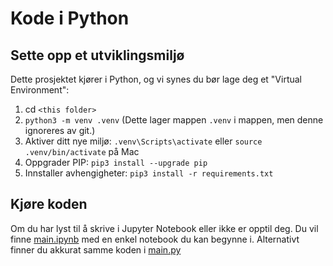 # Kode i Python

## Sette opp et utviklingsmiljø
Dette prosjektet kjører i Python, og vi synes du bør lage deg et "Virtual Environment":

1. cd `<this folder>`
2. `python3 -m venv .venv` (Dette lager mappen `.venv` i mappen, men denne ignoreres av git.)
3. Aktiver ditt nye miljø: `.venv\Scripts\activate` eller `source .venv/bin/activate` på Mac
4. Oppgrader PIP: `pip3 install --upgrade pip`
5. Innstaller avhengigheter: `pip3 install -r requirements.txt`

## Kjøre koden
Om du har lyst til å skrive i Jupyter Notebook eller ikke er opptil deg. Du vil finne [main.ipynb](main.ipynb) med en enkel notebook du kan begynne i. Alternativt finner du akkurat samme koden i [main.py](main.py)


